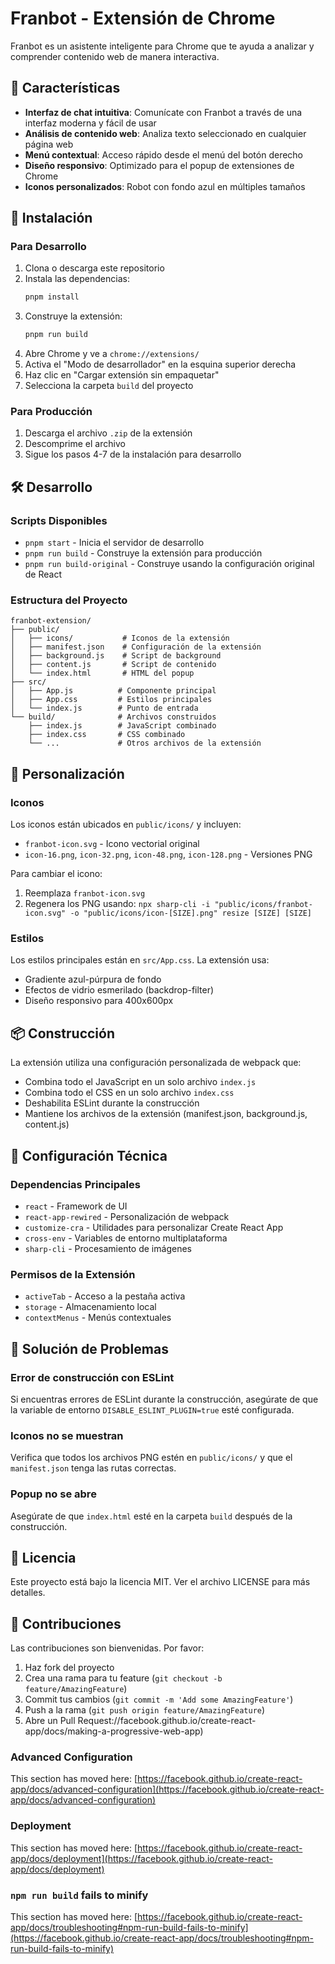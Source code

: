 # Franbot - Extensión de Chrome

Franbot es un asistente inteligente para Chrome que te ayuda a analizar y comprender contenido web de manera interactiva.

## 🤖 Características

- **Interfaz de chat intuitiva**: Comunícate con Franbot a través de una interfaz moderna y fácil de usar
- **Análisis de contenido web**: Analiza texto seleccionado en cualquier página web
- **Menú contextual**: Acceso rápido desde el menú del botón derecho
- **Diseño responsivo**: Optimizado para el popup de extensiones de Chrome
- **Iconos personalizados**: Robot con fondo azul en múltiples tamaños

## 🚀 Instalación

### Para Desarrollo

1. Clona o descarga este repositorio
2. Instala las dependencias:
   ```bash
   pnpm install
   ```
3. Construye la extensión:
   ```bash
   pnpm run build
   ```
4. Abre Chrome y ve a `chrome://extensions/`
5. Activa el "Modo de desarrollador" en la esquina superior derecha
6. Haz clic en "Cargar extensión sin empaquetar"
7. Selecciona la carpeta `build` del proyecto

### Para Producción

1. Descarga el archivo `.zip` de la extensión
2. Descomprime el archivo
3. Sigue los pasos 4-7 de la instalación para desarrollo

## 🛠️ Desarrollo

### Scripts Disponibles

- `pnpm start` - Inicia el servidor de desarrollo
- `pnpm run build` - Construye la extensión para producción
- `pnpm run build-original` - Construye usando la configuración original de React

### Estructura del Proyecto

```
franbot-extension/
├── public/
│   ├── icons/           # Iconos de la extensión
│   ├── manifest.json    # Configuración de la extensión
│   ├── background.js    # Script de background
│   ├── content.js       # Script de contenido
│   └── index.html       # HTML del popup
├── src/
│   ├── App.js          # Componente principal
│   ├── App.css         # Estilos principales
│   └── index.js        # Punto de entrada
└── build/              # Archivos construidos
    ├── index.js        # JavaScript combinado
    ├── index.css       # CSS combinado
    └── ...             # Otros archivos de la extensión
```

## 🎨 Personalización

### Iconos

Los iconos están ubicados en `public/icons/` y incluyen:
- `franbot-icon.svg` - Icono vectorial original
- `icon-16.png`, `icon-32.png`, `icon-48.png`, `icon-128.png` - Versiones PNG

Para cambiar el icono:
1. Reemplaza `franbot-icon.svg`
2. Regenera los PNG usando: `npx sharp-cli -i "public/icons/franbot-icon.svg" -o "public/icons/icon-[SIZE].png" resize [SIZE] [SIZE]`

### Estilos

Los estilos principales están en `src/App.css`. La extensión usa:
- Gradiente azul-púrpura de fondo
- Efectos de vidrio esmerilado (backdrop-filter)
- Diseño responsivo para 400x600px

## 📦 Construcción

La extensión utiliza una configuración personalizada de webpack que:
- Combina todo el JavaScript en un solo archivo `index.js`
- Combina todo el CSS en un solo archivo `index.css`
- Deshabilita ESLint durante la construcción
- Mantiene los archivos de la extensión (manifest.json, background.js, content.js)

## 🔧 Configuración Técnica

### Dependencias Principales

- `react` - Framework de UI
- `react-app-rewired` - Personalización de webpack
- `customize-cra` - Utilidades para personalizar Create React App
- `cross-env` - Variables de entorno multiplataforma
- `sharp-cli` - Procesamiento de imágenes

### Permisos de la Extensión

- `activeTab` - Acceso a la pestaña activa
- `storage` - Almacenamiento local
- `contextMenus` - Menús contextuales

## 🐛 Solución de Problemas

### Error de construcción con ESLint
Si encuentras errores de ESLint durante la construcción, asegúrate de que la variable de entorno `DISABLE_ESLINT_PLUGIN=true` esté configurada.

### Iconos no se muestran
Verifica que todos los archivos PNG estén en `public/icons/` y que el `manifest.json` tenga las rutas correctas.

### Popup no se abre
Asegúrate de que `index.html` esté en la carpeta `build` después de la construcción.

## 📄 Licencia

Este proyecto está bajo la licencia MIT. Ver el archivo LICENSE para más detalles.

## 🤝 Contribuciones

Las contribuciones son bienvenidas. Por favor:
1. Haz fork del proyecto
2. Crea una rama para tu feature (`git checkout -b feature/AmazingFeature`)
3. Commit tus cambios (`git commit -m 'Add some AmazingFeature'`)
4. Push a la rama (`git push origin feature/AmazingFeature`)
5. Abre un Pull Request://facebook.github.io/create-react-app/docs/making-a-progressive-web-app)

### Advanced Configuration

This section has moved here: [https://facebook.github.io/create-react-app/docs/advanced-configuration](https://facebook.github.io/create-react-app/docs/advanced-configuration)

### Deployment

This section has moved here: [https://facebook.github.io/create-react-app/docs/deployment](https://facebook.github.io/create-react-app/docs/deployment)

### `npm run build` fails to minify

This section has moved here: [https://facebook.github.io/create-react-app/docs/troubleshooting#npm-run-build-fails-to-minify](https://facebook.github.io/create-react-app/docs/troubleshooting#npm-run-build-fails-to-minify)
